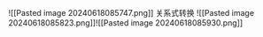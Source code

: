 ![[Pasted image 20240618085747.png]]
关系式转换
![[Pasted image 20240618085823.png]]![[Pasted image 20240618085930.png]]     